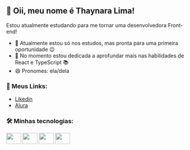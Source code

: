 ## 👋 Oii, meu nome é Thaynara Lima!
Estou atualmente estudando para me tornar uma desenvolvedora Front-end!
- 🔭 Atualmente estou só nos estudos, mas pronta para uma primeira oportunidade 😉
- 🌱 No momento estou dedicada a aprofundar mais nas habilidades de React e TypeScript 📚
- 😄 Pronomes: ela/dela

### 🔗 Meus Links: 
- [Likedin](https://www.linkedin.com/in/thaynara-lima-55212b190/)
- [Alura](https://cursos.alura.com.br/user/thaynaralimaa61)

### 🛠️ Minhas tecnologias: 
<div style="display: inline_block">
  <img align="center" height="30" width="40" src="https://cdn.jsdelivr.net/gh/devicons/devicon@latest/icons/html5/html5-original.svg"/>
  <img align="center" height="30" width="40" src="https://cdn.jsdelivr.net/gh/devicons/devicon@latest/icons/css3/css3-original.svg" />
  <img align="center" height="30" width="40" src="https://cdn.jsdelivr.net/gh/devicons/devicon@latest/icons/javascript/javascript-original.svg" />
  <img align="center" height="30" width="40" src="https://cdn.jsdelivr.net/gh/devicons/devicon@latest/icons/typescript/typescript-original.svg" />
</div>        



<!--
**ThaynaraLimaa/ThaynaraLimaa** is a ✨ _special_ ✨ repository because its `README.md` (this file) appears on your GitHub profile.

Here are some ideas to get you started:

- 👯 I’m looking to collaborate on ...
- 🤔 I’m looking for help with ...
- 💬 Ask me about ...
- 📫 How to reach me: ...
- 😄 Pronouns: ...
- ⚡ Fun fact: ...


-- Você pode me chamar para colaborar com seu projeto, me mande um email
-->

